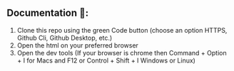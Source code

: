 ## Documentation 📃:

1. Clone this repo using the green Code button (choose an option HTTPS, Github Cli, Github Desktop, etc.)
2. Open the html on your preferred browser
3. Open the dev tools (If your browser is chrome then Command + Option + I for Macs and F12 or Control + Shift + I Windows or Linux)